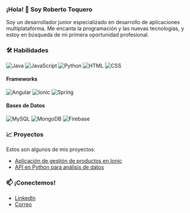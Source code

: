 ### ¡Hola! 👋 Soy Roberto Toquero

Soy un desarrollador junior especializado en desarrollo de aplicaciones multiplataforma. Me encanta la programación y las nuevas tecnologías, y estoy en búsqueda de mi primera oportunidad profesional.

### 🛠️ Habilidades
![Java](https://img.shields.io/badge/Java-007396?style=for-the-badge&logo=java&logoColor=white)
![JavaScript](https://img.shields.io/badge/JavaScript-F7DF1E?style=for-the-badge&logo=javascript&logoColor=black)
![Python](https://img.shields.io/badge/Python-3776AB?style=for-the-badge&logo=python&logoColor=white)
![HTML](https://img.shields.io/badge/HTML5-E34F26?style=for-the-badge&logo=html5&logoColor=white)
![CSS](https://img.shields.io/badge/CSS3-1572B6?style=for-the-badge&logo=css3&logoColor=white)

#### Frameworks
![Angular](https://img.shields.io/badge/Angular-DD0031?style=for-the-badge&logo=angular&logoColor=white)
![Ionic](https://img.shields.io/badge/Ionic-3880FF?style=for-the-badge&logo=ionic&logoColor=white)
![Spring](https://img.shields.io/badge/Spring-6DB33F?style=for-the-badge&logo=spring&logoColor=white)

#### Bases de Datos
![MySQL](https://img.shields.io/badge/MySQL-4479A1?style=for-the-badge&logo=mysql&logoColor=white)
![MongoDB](https://img.shields.io/badge/MongoDB-47A248?style=for-the-badge&logo=mongodb&logoColor=white)
![Firebase](https://img.shields.io/badge/Firebase-FFCA28?style=for-the-badge&logo=firebase&logoColor=black)

### 📈 Proyectos
Estos son algunos de mis proyectos: 
- [Aplicación de gestión de productos en Ionic](https://github.com/RoberToquero/mi-proyecto)
- [API en Python para análisis de datos](https://github.com/RoberToquero/api-python)

### 📫 ¡Conectemos!
- [LinkedIn](http://www.linkedin.com/in/roberto-toquero-fernandez)
- [Correo](mailto:roberto.toquero19@gmail.com)

